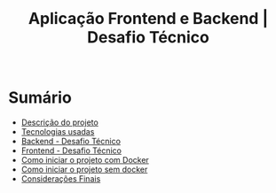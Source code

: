 <br>

<h1 align="center">Aplicação Frontend e Backend | Desafio Técnico </h1>

<br>

<h1>Sumário</h1>
<ul>
  <li><a href="#descricao">Descrição do projeto</a></li>
  <li><a href="#tecnologias">Tecnologias usadas</a></li>
  <li><a href="#backend">Backend - Desafio Técnico</a></li>
  <li><a href="#frontend">Frontend - Desafio Técnico</a></li>
  <li><a href="#iniciarProjetodocker">Como iniciar o projeto com Docker</a></li>
  <li><a href="#iniciarProjetodefault">Como iniciar o projeto sem docker</a></li>
  <li><a href="#consideracoes">Considerações Finais</a></li>
</ul>

<br>

